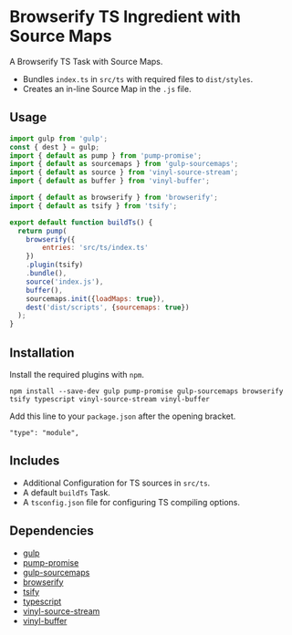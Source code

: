 Browserify TS Ingredient with Source Maps
================================================================================

A Browserify TS Task with Source Maps.

- Bundles `index.ts` in `src/ts` with required files to `dist/styles`.
- Creates an in-line Source Map in the `.js` file.

Usage
--------------------------------------------------------------------------------

```javascript
import gulp from 'gulp';
const { dest } = gulp;
import { default as pump } from 'pump-promise';
import { default as sourcemaps } from 'gulp-sourcemaps';
import { default as source } from 'vinyl-source-stream';
import { default as buffer } from 'vinyl-buffer';

import { default as browserify } from 'browserify';
import { default as tsify } from 'tsify';

export default function buildTs() {
  return pump(
    browserify({
    	entries: 'src/ts/index.ts'
    })
    .plugin(tsify)
    .bundle(),
    source('index.js'),
    buffer(),
    sourcemaps.init({loadMaps: true}),
    dest('dist/scripts', {sourcemaps: true})
  );
}
```

Installation
--------------------------------------------------------------------------------

Install the required plugins with `npm`.

`npm install --save-dev gulp pump-promise gulp-sourcemaps browserify tsify typescript vinyl-source-stream vinyl-buffer`

Add this line to your `package.json` after the opening bracket.

`"type": "module",`

Includes
--------------------------------------------------------------------------------

- Additional Configuration for TS sources in `src/ts`.
- A default `buildTs` Task.
- A `tsconfig.json` file for configuring TS compiling options.

Dependencies
--------------------------------------------------------------------------------

- [gulp](https://www.npmjs.com/package/gulp)
- [pump-promise](https://www.npmjs.com/package/pump-promise)
- [gulp-sourcemaps](https://www.npmjs.com/package/gulp-sourcemaps)
- [browserify](https://www.npmjs.com/package/browserify)
- [tsify](https://www.npmjs.com/package/tsify)
- [typescript](https://www.npmjs.com/package/typescript)
- [vinyl-source-stream](https://www.npmjs.com/package/vinyl-source-stream)
- [vinyl-buffer](https://www.npmjs.com/package/vinyl-buffer)
